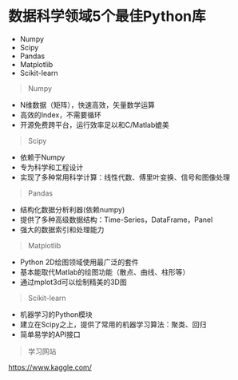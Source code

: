 # 数据科学领域5个最佳Python库

* Numpy
* Scipy
* Pandas
* Matplotlib
* Scikit-learn

>Numpy

* N维数据（矩阵），快速高效，矢量数学运算
* 高效的Index，不需要循环
* 开源免费跨平台，运行效率足以和C/Matlab媲美

>Scipy

* 依赖于Numpy
* 专为科学和工程设计
* 实现了多种常用科学计算：线性代数、傅里叶变换、信号和图像处理

>Pandas

* 结构化数据分析利器(依赖numpy)
* 提供了多种高级数据结构：Time-Series，DataFrame，Panel
* 强大的数据索引和处理能力

>Matplotlib

* Python 2D绘图领域使用最广泛的套件
* 基本能取代Matlab的绘图功能（散点、曲线、柱形等）
* 通过mplot3d可以绘制精美的3D图

>Scikit-learn

* 机器学习的Python模块
* 建立在Scipy之上，提供了常用的机器学习算法：聚类、回归
* 简单易学的API接口

>学习网站

https://www.kaggle.com/
